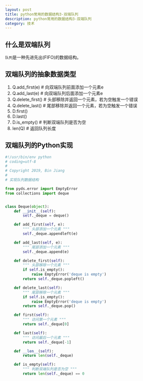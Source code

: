 ```yaml
---
layout: post
title: python常用的数据结构3-双端队列
description: python常用的数据结构3-双端队列
category: 技术
---
```


## 什么是双端队列
`队列`是一种先进先出(FIFO)的数据结构。

## 双端队列的抽象数据类型

1. Q.add_first(e)  # 向双端队列前面添加一个元素e
2. Q.add_last(e)   # 向双端队列后面添加一个元素e
3. Q.delete_first()     # 头部移除并返回一个元素，若为空触发一个错误
4. Q.delete_last() # 尾部移除并返回一个元素，若为空触发一个错误
5. D.first()
6. D.last()
7. D.is_empty()  # 判断双端队列是否为空
8. len(Q)       # 返回队列长度

## 双端队列的Python实现
```python
#!/usr/bin/env python
# coding=utf-8
#
# Copyright 2019, Bin Jiang
#
# 实现队列数据结构

from pyds.error import EmptyError
from collections import deque


class Deque(object):
	def __init__(self):
		self._deque = deque()

	def add_first(self, e):
		""" 头部添加一个元素 """
		self._deque.appendleft(e)

	def add_last(self, e):
		""" 尾部添加一个元素 """
		self._deque.append(e)

	def delete_first(self):
		""" 头部移除一个元素 """
		if self.is_empty():
			raise EmptyError('deque is empty')
		return self._deque.popleft()

	def delete_last(self):
		""" 尾部移除一个元素 """
		if self.is_empty():
			raise EmptyError('deque is empty')
		return self._deque.pop()

	def first(self):
		""" 访问第一个元素 """
		return self._deque[0]

	def last(self):
		""" 访问最后一个元素 """
		return self._deque[-1]

	def __len__(self):
		return len(self._deque)

	def is_empty(self):
		""" 判断双端队列是否为空 """
		return len(self._deque) == 0

```